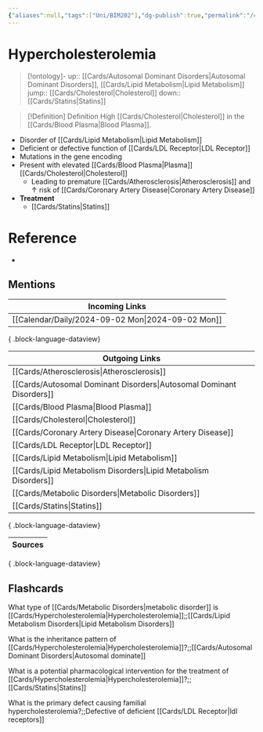 ```yaml
---
{"aliases":null,"tags":["Uni/BIM202"],"dg-publish":true,"permalink":"/cards/hypercholesterolemia/","dgPassFrontmatter":true}
---
```


# Hypercholesterolemia

> [!ontology]-
> up:: [[Cards/Autosomal Dominant Disorders\|Autosomal Dominant Disorders]], [[Cards/Lipid Metabolism\|Lipid Metabolism]]
> jump:: [[Cards/Cholesterol\|Cholesterol]]
> down:: [[Cards/Statins\|Statins]]

> [!Definition] Definition
> High [[Cards/Cholesterol\|Cholesterol]] in the [[Cards/Blood Plasma\|Blood Plasma]].

- Disorder of [[Cards/Lipid Metabolism\|Lipid Metabolism]]
- Deficient or defective function of [[Cards/LDL Receptor\|LDL Receptor]]
- Mutations in the gene encoding
- Present with elevated [[Cards/Blood Plasma\|Plasma]] [[Cards/Cholesterol\|Cholesterol]]
	- Leading to premature [[Cards/Atherosclerosis\|Atherosclerosis]] and ↑ risk of [[Cards/Coronary Artery Disease\|Coronary Artery Disease]]
- **Treatment**
	- [[Cards/Statins\|Statins]]

# Reference

- 

## Mentions

| Incoming Links                                       |
| ---------------------------------------------------- |
| [[Calendar/Daily/2024-09-02 Mon\|2024-09-02 Mon]] |

{ .block-language-dataview}

| Outgoing Links                                                          |
| ----------------------------------------------------------------------- |
| [[Cards/Atherosclerosis\|Atherosclerosis]]                           |
| [[Cards/Autosomal Dominant Disorders\|Autosomal Dominant Disorders]] |
| [[Cards/Blood Plasma\|Blood Plasma]]                                 |
| [[Cards/Cholesterol\|Cholesterol]]                                   |
| [[Cards/Coronary Artery Disease\|Coronary Artery Disease]]           |
| [[Cards/LDL Receptor\|LDL Receptor]]                                 |
| [[Cards/Lipid Metabolism\|Lipid Metabolism]]                         |
| [[Cards/Lipid Metabolism Disorders\|Lipid Metabolism Disorders]]     |
| [[Cards/Metabolic Disorders\|Metabolic Disorders]]                   |
| [[Cards/Statins\|Statins]]                                           |

{ .block-language-dataview}

| Sources |
| ------- |

{ .block-language-dataview}

## Flashcards

What type of [[Cards/Metabolic Disorders\|metabolic disorder]] is [[Cards/Hypercholesterolemia\|Hypercholesterolemia]];;[[Cards/Lipid Metabolism Disorders\|Lipid Metabolism Disorders]]

What is the inheritance pattern of [[Cards/Hypercholesterolemia\|Hypercholesterolemia]]?;;[[Cards/Autosomal Dominant Disorders\|Autosomal dominate]]

What is a potential pharmacological intervention for the treatment of [[Cards/Hypercholesterolemia\|Hypercholesterolemia]]?;;[[Cards/Statins\|Statins]]

What is the primary defect causing familial hypercholesterolemia?;;Defective of deficient [[Cards/LDL Receptor\|ldl receptors]]